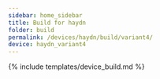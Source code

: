 ```yaml
---
sidebar: home_sidebar
title: Build for haydn
folder: build
permalink: /devices/haydn/build/variant4/
device: haydn_variant4
---
```

{% include templates/device_build.md %}
